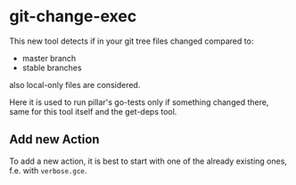 # git-change-exec

This new tool detects if in your git tree files changed
compared to:

* master branch
* stable branches

also local-only files are considered.

Here it is used to run pillar's go-tests only if something
changed there, same for this tool itself and the get-deps tool.

## Add new Action

To add a new action, it is best to start with one of the already
existing ones, f.e. with `verbose.gce`.
